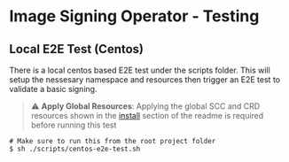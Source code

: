 Image Signing Operator - Testing
========================================

## Local E2E Test (Centos)

There is a local centos based E2E test under the scripts folder. This will setup the nessesary namespace and resources then trigger an E2E test to validate a basic signing.

> :warning: **Apply Global Resources**: Applying the global SCC and CRD resources shown in the [install](../README.md) section of the readme is required before running this test

```
# Make sure to run this from the root project folder
$ sh ./scripts/centos-e2e-test.sh
```